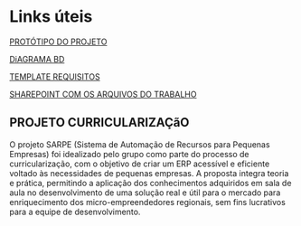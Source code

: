 # Links úteis

[PROTÓTIPO DO PROJETO](https://www.figma.com/design/kuW0L3tRVlR3MMbPVp2vag/SARPE?node-id=0-1&t=fCSb8x1bStUosHkg-1)

[DiAGRAMA BD](https://dbdiagram.io/d/6838f976bd74709cb72f2d53)

[TEMPLATE REQUISITOS](https://fatecspgov-my.sharepoint.com/:w:/r/personal/fabiano_alarcon_fatec_sp_gov_br/Documents/CURRICULARIZA%C3%87AO%20-%205SEM%20ADS/ES-II-2.3-TemplateRequisitos-SCRUM-MODELO.docx?d=wc0937336c8ad44b5a8ebb070b33c6ba4&csf=1&web=1&e=TLlyrr)

[SHAREPOINT COM OS ARQUIVOS DO TRABALHO](https://fatecspgov-my.sharepoint.com/:f:/r/personal/fabiano_alarcon_fatec_sp_gov_br/Documents/CURRICULARIZA%C3%87AO%20-%205SEM%20ADS?csf=1&web=1&e=2FMbvh)

## PROJETO CURRICULARIZAÇãO

O projeto SARPE (Sistema de Automação de Recursos para Pequenas Empresas) foi idealizado pelo grupo como parte do processo de curricularização, com o objetivo de criar um ERP acessível e eficiente voltado às necessidades de pequenas empresas. A proposta integra teoria e prática, permitindo a aplicação dos conhecimentos adquiridos em sala de aula no desenvolvimento de uma solução real e útil para o mercado para enriquecimento dos micro-empreendedores regionais, sem fins lucrativos para a equipe de desenvolvimento.
